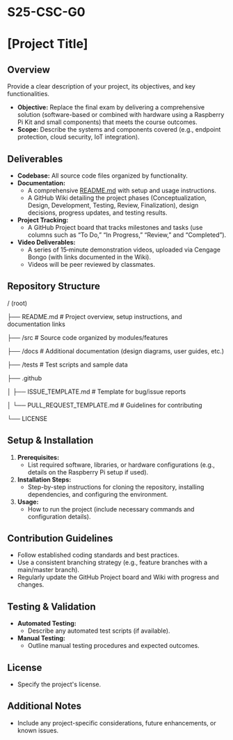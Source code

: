 # S25-CSC-G0

# [Project Title]

## Overview
Provide a clear description of your project, its objectives, and key functionalities.
- **Objective:** Replace the final exam by delivering a comprehensive solution (software-based or combined with hardware using a Raspberry Pi Kit and small components) that meets the course outcomes.
- **Scope:** Describe the systems and components covered (e.g., endpoint protection, cloud security, IoT integration).

## Deliverables
- **Codebase:** All source code files organized by functionality.
- **Documentation:**
  - A comprehensive [README.md](#readme) with setup and usage instructions.
  - A GitHub Wiki detailing the project phases (Conceptualization, Design, Development, Testing, Review, Finalization), design decisions, progress updates, and testing results.
- **Project Tracking:**
  - A GitHub Project board that tracks milestones and tasks (use columns such as “To Do,” “In Progress,” “Review,” and “Completed”).
- **Video Deliverables:**
  - A series of 15‑minute demonstration videos, uploaded via Cengage Bongo (with links documented in the Wiki).
  - Videos will be peer reviewed by classmates.

## Repository Structure

/ (root)

├── README.md         # Project overview, setup instructions, and documentation links

├── /src              # Source code organized by modules/features

├── /docs             # Additional documentation (design diagrams, user guides, etc.)

├── /tests            # Test scripts and sample data

├── .github

│   ├── ISSUE_TEMPLATE.md    # Template for bug/issue reports

│   └── PULL_REQUEST_TEMPLATE.md  # Guidelines for contributing

└── LICENSE

## Setup & Installation
1. **Prerequisites:**  
   - List required software, libraries, or hardware configurations (e.g., details on the Raspberry Pi setup if used).
2. **Installation Steps:**  
   - Step-by-step instructions for cloning the repository, installing dependencies, and configuring the environment.
3. **Usage:**  
   - How to run the project (include necessary commands and configuration details).

## Contribution Guidelines
- Follow established coding standards and best practices.
- Use a consistent branching strategy (e.g., feature branches with a main/master branch).
- Regularly update the GitHub Project board and Wiki with progress and changes.

## Testing & Validation
- **Automated Testing:**  
  - Describe any automated test scripts (if available).
- **Manual Testing:**  
  - Outline manual testing procedures and expected outcomes.

## License
- Specify the project's license.

## Additional Notes
- Include any project-specific considerations, future enhancements, or known issues.
